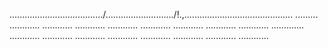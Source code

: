 ...................................../.........................../!.,........................................... .........
............
............
............
............
............
............
............
............
.............
............
............
............
............
............
............
............
............


